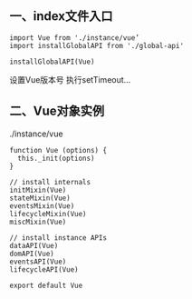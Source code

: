 ## 一、index文件入口
```
import Vue from './instance/vue’
import installGlobalAPI from './global-api'

installGlobalAPI(Vue)
```
设置Vue版本号
执行setTimeout...

## 二、Vue对象实例
./instance/vue
```
function Vue (options) {
  this._init(options)
}

// install internals
initMixin(Vue)
stateMixin(Vue)
eventsMixin(Vue)
lifecycleMixin(Vue)
miscMixin(Vue)

// install instance APIs  
dataAPI(Vue)
domAPI(Vue)
eventsAPI(Vue)
lifecycleAPI(Vue)

export default Vue
```
